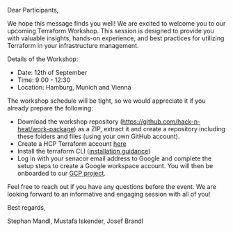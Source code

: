 Dear Participants,

We hope this message finds you well! We are excited to welcome you to our upcoming Terraform Workshop. This session is designed to provide you with valuable insights, hands-on experience, and best practices for utilizing Terraform in your infrastructure management.

Details of the Workshop:

- Date: 12th of September
- Time: 9:00 - 12:30
- Location: Hamburg, Munich and Vienna

The workshop schedule will be tight, so we would appreciate it if you already prepare the following:

- Download the workshop repository (https://github.com/hack-n-heat/work-package) as a ZIP, extract it and create a repository including these folders and files (using your own GitHub account).
- Create a HCP Terraform account [here](https://app.terraform.io/public/signup/account)
- Install the terraform CLI ([installation guidance](https://developer.hashicorp.com/terraform/install))
- Log in with your senacor email address to Google and complete the setup steps to create a Google workspace account. You will then be onboarded to our [GCP project](https://console.cloud.google.com/welcome?project=senacor-hack-and-heat-2024).

Feel free to reach out if you have any questions before the event. We are looking forward to an informative and engaging session with all of you!

Best regards,

Stephan Mandl, Mustafa Iskender, Josef Brandl
